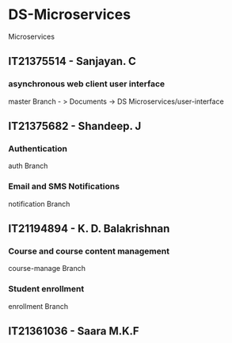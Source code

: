 # DS-Microservices
Microservices

## IT21375514 - Sanjayan. C
### asynchronous web client user interface
master Branch - > Documents -> DS Microservices/user-interface

## IT21375682 - Shandeep. J
### Authentication
auth Branch
### Email and SMS Notifications
notification Branch

## IT21194894 - K. D. Balakrishnan
### Course and course content management 
course-manage Branch
### Student enrollment
enrollment Branch

## IT21361036 - Saara M.K.F
